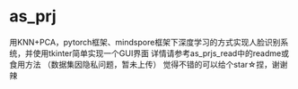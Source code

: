 # as_prj
用KNN+PCA，pytorch框架、mindspore框架下深度学习的方式实现人脸识别系统，并使用tkinter简单实现一个GUI界面
详情请参考as_prjs_read中的readme或食用方法
（数据集因隐私问题，暂未上传）
觉得不错的可以给个star☆捏，谢谢辣
